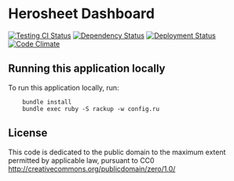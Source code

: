 Herosheet Dashboard
===================

[![Testing CI Status](https://travis-ci.org/borja/herobravo.svg?branch=master)](https://travis-ci.org/borja/herobravo)
[![Dependency Status](https://gemnasium.com/Borja/herobravo.svg)](https://gemnasium.com/Borja/herobravo)
[![Deployment Status](http://heroku-badge.herokuapp.com/?app=herosheet&style=flat)](http://heroku-badge.herokuapp.com/?app=herosheet&style=flat)
[![Code Climate](https://codeclimate.com/github/borja/herobravo/badges/gpa.svg)](https://codeclimate.com/github/borja/herobravo)

Running this application locally
----------------------------------

To run this application locally, run:

		bundle install
		bundle exec ruby -S rackup -w config.ru

License
-------
This code is dedicated to the public domain to the maximum extent
permitted by applicable law, pursuant to CC0
http://creativecommons.org/publicdomain/zero/1.0/